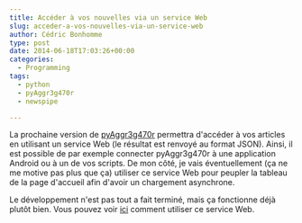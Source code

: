 ```yaml
---
title: Accéder à vos nouvelles via un service Web
slug: acceder-a-vos-nouvelles-via-un-service-web
author: Cédric Bonhomme
type: post
date: 2014-06-18T17:03:26+00:00
categories:
  - Programming
tags:
  - python
  - pyAggr3g470r
  - newspipe

---
```

La prochaine version de [pyAggr3g470r][1] permettra d'accéder à vos articles en
utilisant un service Web (le résultat est renvoyé au format JSON). Ainsi, il est
possible de par exemple connecter pyAggr3g470r à une application Android ou à
un de vos scripts. De mon côté, je vais éventuellement (ça ne me motive pas plus
que ça) utiliser ce service Web pour peupler la tableau de la page d'accueil
afin d'avoir un chargement asynchrone.

Le développement n'est pas tout a fait terminé, mais ça fonctionne déjà plutôt
bien. Vous pouvez voir [ici][2] comment utiliser ce service Web.

 [1]: https://git.sr.ht/~cedric/pyAggr3g470r
 [2]: https://git.sr.ht/~cedric/pyAggr3g470r/tree/master/item/documentation/web-services.rst
